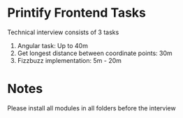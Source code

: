 # Printify Frontend Tasks

Technical interview consists of 3 tasks
1. Angular task: Up to 40m
2. Get longest distance between coordinate points: 30m
3. Fizzbuzz implementation: 5m - 20m

# Notes
Please install all modules in all folders before the interview
